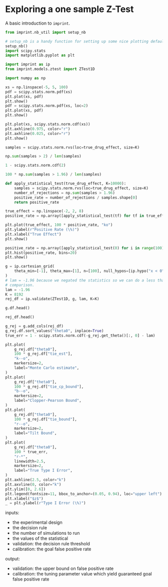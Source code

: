 # Exploring a one sample Z-Test

A basic introduction to `imprint`.

```python
from imprint.nb_util import setup_nb

# setup_nb is a handy function for setting up some nice plotting defaults.
setup_nb()
import scipy.stats
import matplotlib.pyplot as plt

import imprint as ip
from imprint.models.ztest import ZTest1D
```

```python
import numpy as np

xs = np.linspace(-5, 5, 100)
pdf = scipy.stats.norm.pdf(xs)
plt.plot(xs, pdf)
plt.show()
pdf = scipy.stats.norm.pdf(xs, loc=2)
plt.plot(xs, pdf)
plt.show()
```

```python
plt.plot(xs, scipy.stats.norm.cdf(xs))
plt.axhline(0.975, color="r")
plt.axhline(0.025, color="r")
plt.show()
```

```python
samples = scipy.stats.norm.rvs(loc=true_drug_effect, size=K)
```

```python
np.sum(samples > 2) / len(samples)
```

```python
1 - scipy.stats.norm.cdf(2)
```

```python
100 * np.sum(samples > 1.96) / len(samples)
```

```python
def apply_statistical_test(true_drug_effect, K=10000):
    samples = scipy.stats.norm.rvs(loc=true_drug_effect, size=K)
    number_of_rejections = np.sum(samples > 1.96)
    positive_rate = number_of_rejections / samples.shape[0]
    return positive_rate
```

```python
true_effect = np.linspace(-2, 2, 8)
positive_rate = np.array([apply_statistical_test(tf) for tf in true_effect])
```

```python
plt.plot(true_effect, 100 * positive_rate, "ko")
plt.ylabel(r"Positive Rate (\%)")
plt.xlabel("True Effect")
plt.show()
```

```python
positive_rate = np.array([apply_statistical_test(0) for i in range(100)])
plt.hist(positive_rate, bins=20)
plt.show()
```

```python
g = ip.cartesian_grid(
    theta_min=[-1], theta_max=[1], n=[100], null_hypos=[ip.hypo("x < 0")]
)
# lam = -1.96 because we negated the statistics so we can do a less than
# comparison.
lam = -1.96
K = 8192
rej_df = ip.validate(ZTest1D, g, lam, K=K)
```

```python
g.df.head()
```

```python
rej_df.head()
```

```python
g_rej = g.add_cols(rej_df)
g_rej.df.sort_values("theta0", inplace=True)
true_err = 1 - scipy.stats.norm.cdf(-g_rej.get_theta()[:, 0] - lam)

plt.plot(
    g_rej.df["theta0"],
    100 * g_rej.df["tie_est"],
    "k--o",
    markersize=2,
    label="Monte Carlo estimate",
)
plt.plot(
    g_rej.df["theta0"],
    100 * g_rej.df["tie_cp_bound"],
    "b--o",
    markersize=2,
    label="Clopper-Pearson Bound",
)
plt.plot(
    g_rej.df["theta0"],
    100 * g_rej.df["tie_bound"],
    "r--o",
    markersize=2,
    label="Tilt Bound",
)
plt.plot(
    g_rej.df["theta0"],
    100 * true_err,
    "r-*",
    linewidth=2.5,
    markersize=2,
    label="True Type I Error",
)
plt.axhline(2.5, color="k")
plt.axvline(0, color="k")
plt.ylim([0, 2.6])
plt.legend(fontsize=11, bbox_to_anchor=(0.05, 0.94), loc="upper left")
plt.xlabel("$z$")
_ = plt.ylabel(r"Type I Error (\%)")
```

inputs:
- the experimental design
- the decision rule
- the number of simulations to run
- the values of the statistical
- validation: the decision rule threshold
- calibration: the goal false positive rate

output:
- validation: the upper bound on false positive rate 
- calibration: the tuning parameter value which yield guaranteed goal false positive rate
